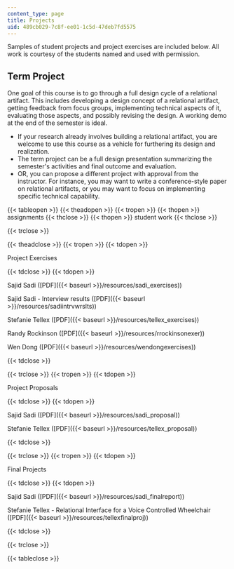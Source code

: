 ```yaml
---
content_type: page
title: Projects
uid: 489cb029-7c8f-ee01-1c5d-47deb7fd5575
---
```


Samples of student projects and project exercises are included below. All work is courtesy of the students named and used with permission.

Term Project
------------

One goal of this course is to go through a full design cycle of a relational artifact. This includes developing a design concept of a relational artifact, getting feedback from focus groups, implementing technical aspects of it, evaluating those aspects, and possibly revising the design. A working demo at the end of the semester is ideal.

*   If your research already involves building a relational artifact, you are welcome to use this course as a vehicle for furthering its design and realization.
*   The term project can be a full design presentation summarizing the semester's activities and final outcome and evaluation.
*   OR, you can propose a different project with approval from the instructor. For instance, you may want to write a conference-style paper on relational artifacts, or you may want to focus on implementing specific technical capability.

{{< tableopen >}}
{{< theadopen >}}
{{< tropen >}}
{{< thopen >}}
assignments
{{< thclose >}}
{{< thopen >}}
student work
{{< thclose >}}

{{< trclose >}}

{{< theadclose >}}
{{< tropen >}}
{{< tdopen >}}


Project Exercises


{{< tdclose >}}
{{< tdopen >}}


Sajid Sadi ([PDF]({{< baseurl >}}/resources/sadi_exercises))

Sajid Sadi - Interview results ([PDF]({{< baseurl >}}/resources/sadiintrvwrslts))

Stefanie Tellex ([PDF]({{< baseurl >}}/resources/tellex_exercises))

Randy Rockinson ([PDF]({{< baseurl >}}/resources/rrockinsonexer))

Wen Dong ([PDF]({{< baseurl >}}/resources/wendongexercises))


{{< tdclose >}}

{{< trclose >}}
{{< tropen >}}
{{< tdopen >}}


Project Proposals


{{< tdclose >}}
{{< tdopen >}}


Sajid Sadi ([PDF]({{< baseurl >}}/resources/sadi_proposal))

Stefanie Tellex ([PDF]({{< baseurl >}}/resources/tellex_proposal))


{{< tdclose >}}

{{< trclose >}}
{{< tropen >}}
{{< tdopen >}}


Final Projects


{{< tdclose >}}
{{< tdopen >}}


Sajid Sadi ([PDF]({{< baseurl >}}/resources/sadi_finalreport))

Stefanie Tellex - Relational Interface for a Voice Controlled Wheelchair ([PDF]({{< baseurl >}}/resources/tellexfinalproj))


{{< tdclose >}}

{{< trclose >}}

{{< tableclose >}}
